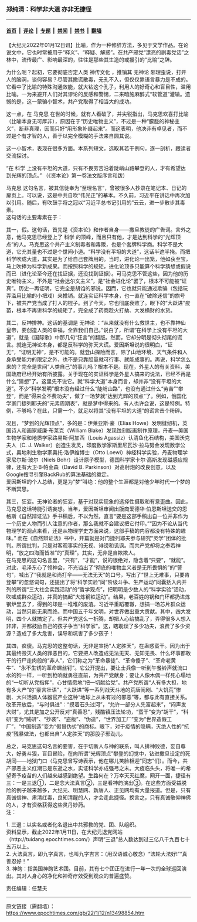 ### 郑纯清：科学非大道 亦非无捷径

---

#### [首页](../../../..?n13498854) &nbsp;|&nbsp; [评论](../../../../../epoch-comment?n13498854) &nbsp;|&nbsp; [专题](../../../../../epoch-special?n13498854) &nbsp;|&nbsp; [禁闻](../../../../../epoch-news?n13498854) &nbsp;|&nbsp; [禁书](../../../../../books?n13498854) &nbsp;|&nbsp; [翻墙](https://github.com/gfw-breaker/nogfw/blob/master/README.md?n13498854)


<div class="post_content" id="artbody" itemprop="articleBody">
 <!-- article content begin -->
 <p>
  【大纪元2022年01月12日讯】比喻，作为一种修辞方法，多见于文学作品。在论说文中，它也时常被用于“释义”、“释疑、解惑”。在共产邪党“漂亮的剧毒党话”之林中，流传最广、影响最深的，往往是那些其生造的或援引的“比喻”之辞。
 </p>
 <p>
  为什么呢？起初，它要彻底否定人类
  <ok href="https://www.epochtimes.com/gb/tag/%E7%A5%9E%E4%BC%A0%E6%96%87%E5%8C%96.html">
   神传文化
  </ok>
  ，推销其
  <ok href="https://www.epochtimes.com/gb/tag/%E6%97%A0%E7%A5%9E%E8%AE%BA.html">
   无神论
  </ok>
  邪理歪说，打开人的脑洞，谈何容易？尽管其撒谎散毒，无孔不入，但仅仅靠语言暴力是不成的。它看中了比喻的特殊沟通效能，就大钻这个孔子，利用人的好奇心和盲目性，滥用比喻。一为来避开人们对其谬论的反感和警惕，二来暗施麻醉式“软管道”灌输。遗憾的是，这一蒙骗小智术，共产党取得了相当大的成功。
 </p>
 <p>
  这一点，在
  <ok href="https://www.epochtimes.com/gb/tag/%E9%A9%AC%E5%85%8B%E6%80%9D.html">
   马克思
  </ok>
  在世的时候，就有人看破了，并尖锐指出，马克思欢喜打比喻（比喻本身无可厚非），原因在于“历史唯物主义”，不过是一种“朦胧的神秘主义”，断非真理，因而只好“用形象补缀起来”。而这表明，他决非有卓见者，而不过是个有才智的人，善于以完全模糊的手法来自圆其说。
 </p>
 <p>
  这一小智术，表现在很多方面。本系列短文，选取其若干例句，逐一剖析，跟读者交流探讨。
 </p>
 <p>
  “在
  <ok href="https://www.epochtimes.com/gb/tag/%E7%A7%91%E5%AD%A6.html">
   科学
  </ok>
  上没有平坦的大道，只有不畏劳苦沿着陡峭山路攀登的人，才有希望达到光辉的顶点。” （《资本论》第一卷法文版序言和跋）
 </p>
 <p>
  <ok href="https://www.epochtimes.com/gb/tag/%E9%A9%AC%E5%85%8B%E6%80%9D.html">
   马克思
  </ok>
  这句名言，被其信徒奉为“至理名言”，曾被很多人抄录在笔记本、日记的扉页上。可以说，这是中共自吹“伟光正”的摹本。不久前，习近平在讲话中再次加以引用。随后，有吹鼓手将之冠以“习近平总书记引用的”云云，进一步散步其毒素。
  <br/>
  这句话的主要毒素在于：
 </p>
 <p>
  其一，假。这句话，首先是《资本论》和作者自身——撒旦教徒的广告词。言外之意，他马克思已经登上了
  <ok href="https://www.epochtimes.com/gb/tag/%E7%A7%91%E5%AD%A6.html">
   科学
  </ok>
  的顶峰，而且只有他，才是达到科学的“光辉顶点”的人。马克思这个共产主义制毒者和毒贩，也是个套牌科学商。科学不是大道，它充其量也不过是个世间小道。“科学没有平坦的大道”，这话半遮半掩。而把科学吹成大道，其实是为了给自己套牌用的。当时，进化论一出笼，他如获至宝，马上吹捧为科学新成果。而按照科学的规矩，进化论顶多只能算个科学猜想或假说而已（进化论至今还在找证据，还没找到证据）。可马克思不管这些，因为他的历史唯物主义，不外是“社会达尔文主义”，是“社会进化论”罢了，根本不可能被“证真”。历史一再证明，它完全是胡诌的邪说。因而，它也就只能通过欺骗（包括玩弄滥用比喻的小把戏）来推销。就连实证科学本身，也一直在“破除迷信”的旗号下，被共产党当成了打人的棍子。到了今天，它也彻底衰败了。眼下的“大跃进”疫苗，根本不再讲科学的规矩了，完全成了药商趁火打劫、大发横财的水货。
 </p>
 <p>
  其二，反神排神。这话的基调是
  <ok href="https://www.epochtimes.com/gb/tag/%E6%97%A0%E7%A5%9E%E8%AE%BA.html">
   无神论
  </ok>
  ：“从来就没有什么救世主，也不靠神仙皇帝，要创造人类的幸福，全靠我们自己。”说白了，所谓“在科学上没有平坦的大道”，就是《国际歌》中那几句“狂言”的翻版。然而，它却分明是彻头彻尾的谎言。就连无神论本身，都是反科学的弥天大谎。爱因斯坦说的很明白，“证无”，“证明无神”，是不可能的。就登山探险而言，除了山地环境、天气条件和人身承受能力的限定之外，也不是只靠胆量就可行事、就能成事的。再说，科学怎么来的？完全是世间“人类自己”的事儿吗？根本不是。现在，外星人的有关资料，美国政府已经开始有所披露。关于现在的实证科学是外星人搞来的说法，已经不再是什么“猜想”了。这里先不说它。就“科学大道”本身而言，却并非“没有平坦的大道”。不少“科学发明”根本没有经过什么“陡峭山路”，也没有通过什么“劳苦”“攀登”，而是“得来全不费功夫”，做了一场梦就“达到光辉的顶点”了。例如，俄国化学家门捷列耶夫的“元素周期表”，就是梦中得来的。有人也许会说，这是特例。特例，不够吗？在此，只需一个，就足以将其“没有平坦的大道”的谎言击个粉碎。
 </p>
 <p>
  况且，“梦到的光辉顶点”，多的是：伊莱亚斯‧豪（Elias Howe）发明缝纫机，英国诗人和画家威廉‧布莱克（William Blake）发现蚀刻版画制作原理，丹麦—美国生物学家和地质学家路易斯‧阿加西（Louis Agassiz）认清鱼化石结构，美国沃克夫人（C. J. Walker）创造生发灵，印度数学家斯里尼瓦沙‧拉马努金发现数学公式，奥地利生物学家奥托‧洛伊维博士（Otto Loewi）神经科学实验，丹麦物理学家尼尔斯‧玻尔（Niels Bohr）设计原子模型，德国科学家卡尔‧高斯发现磁感应规律，还有大卫‧B‧帕金森（David B. Parkinson）对高射炮的改良创意，以及Google搜寻引擎BackRub的算法基础的奠定。
  <br/>
  爱因斯坦的个人总结，更是为“梦”叫绝：他的整个生涯都是对他少年时代一个梦的不断冥思。
 </p>
 <p>
  其三，狂妄。无神论者的狂妄，基于对现实现象的选择性摄取和有意歪曲。因此，马克思这话特能引诱妄想。当年，爱因斯坦审阅出版商爱德华‧伯恩斯坦送交的恩格斯《自然辩证法》手书稿后，不以为然，直言“要是这部手稿出自一位并非作为一个历史人物而引人注意的作者，那么我就不会建议把它付印。”“因为不论从当代物理学的观点来看，还是从物理学史方面来说，这部手稿的内容都没有特殊的趣味。” 而在《自然辩证法》书中，开篇就是对门捷列耶夫参与研究“灵学”团体的批判。所谓批判，只是对客观事实的无视、诽谤和讥讽。而共产党却将之奉若神明，“放之四海而皆准”的“真理”。其实，无非是自欺欺人。
  <br/>
  在马克思的这句名言里，“只有”，“才能”，说的很绝对，隐含着“只要”，“就能”。对此，毛泽东心了领神会，不光诌出了“彻底的唯物主义者是无所畏惧的”的“警句”，喊出了“我就是和尚打伞——无法无天”的口号，写出了“世上无难事，只要肯登攀”的忽悠词句，还提出了将“科学实验”同“阶级斗争、生产运动”同囊括入内并列的所谓“三大社会实践活动”的“哲学观点”，把明明是少数人的“科学实验”活动，吹嘘成群众运动，并真的搞起“大炼钢铁运动”。结果，老百姓的锅和门环都扔进炼钢炉里去了，得到的却是一堆堆的废渣。习近平重蹈覆辙，想搞一场芯片群众运动，当然只能无果而终。而中国五千年文明，对世界做出重大贡献。其中，四大发明，四个人就搞定了。但共产党这么一折腾，却把人心给搞乱了，弄得很多人想入非非，并都鼓励自己的孩子争当“科学家”。这，瞎耽误了多少功夫，浪费了多少资源？造成了多大危害，误导和坑害了多少孩子！
 </p>
 <p>
  其四，疯傻。马克思的这整句话，无非是宣扬“人定胜天”，在蛊惑蛮干。因为出于其最终毁灭人类的罪恶目的，它要把人改造成无法无天、无知无畏、什么坏事都敢干的行尸走肉般的“非人”，它们称之为“革命暴徒”、“革命傻子”、“革命老黄牛”、“永不生锈的革命螺丝钉”。它公开提出，要让士兵像一听到午餐铃声就流口水的狗一样，一听到枪响就勇往直前，为共产党献身；要让人像木偶一样死心塌地的“一切听从党指挥”，心甘情愿地“把一切献给党”。共产党所谓“人有多大担，地有多大产”的“豪言壮语”，“大跃进”等一系列战天斗地的荒唐闹剧、“大饥荒”惨剧、大兴活摘人体器官产业这种“地球上从未有过的邪恶”等，都与此有直接关系。改革开放后，“与时俱进”：“摸着石头过河”，“允许一部分人先富起来”，“闷声发大财”，尤其是加之公开反对“真善忍”，残酷镇压法轮功，“蛮干”变为“胡干”，“科研”变为“贼研”、“抄袭”、“盗版”、“伪造”，“世界加工厂”变为“世界造假工厂”，“中国制造”变为“假冒伪劣”的商标。眼下，对于疫情的隐瞒，灭绝人性的“抗疫”残暴做法，也都出自“人定胜天”的那股子邪劲儿。
 </p>
 <p>
  总之，马克思这句名言的要害，在于切断人与神的联系，叫人排神败德，妄自尊大，好勇斗狠，盲目冒险，在向所谓“光辉顶点”攀登的幻觉中，钻进撒旦设定的死胡同——地狱门口（马克思曾写诗表示，他在哪儿笑脸相迎“同志”们）。而今，共产邪恶主义红潮已是东逝之水，实证科学亦成强弓之末。大疫临头头，将唯一的希望寄予疫苗的人们越来越感到绝望。生路何在？万幸天灭红魔，网开一面，捷径有三：一是三退①，二是念大法真言②，三是看神韵演出③。在这些方面受益脱险的例子越来越多，大纪元、明慧网、新唐人、正见网均有大量报道。但是，只有真诚信神、肃清红毒，良知清醒的人，才会走此捷径。换言之，只有真诚敬仰神佛的人，才有资格获得这些灵丹妙药。
  <br/>
  注：
 </p>
 <p>
  1. 三退：以实名或者化名退出中共邪教的党、团、队组织。
  <br/>
  资料显示，截止2022年1月11日，在大纪元退党网站（http://tuidang.epochtimes.com/）声明“三退”总人数达到过三亿八千九百七十五万以上。
  <br/>
  2. 大法真言，即九字真言，也叫九字吉言：（用汉语诚心敬念）“法轮大法好!”“真善忍好！”
  <br/>
  3. 神韵：指美国神韵艺术团。目前，其有七个团正在进行一年一次的全球巡回演出。其对人身心的净化和神奇疗效受到观众的普遍盛赞。
 </p>
 <p>
  责任编辑：任慧夫
 </p>
 <!-- article content end -->
 <div id="below_article_ad">
 </div>
</div>


---

原文链接（需翻墙）：https://www.epochtimes.com/gb/22/1/12/n13498854.htm